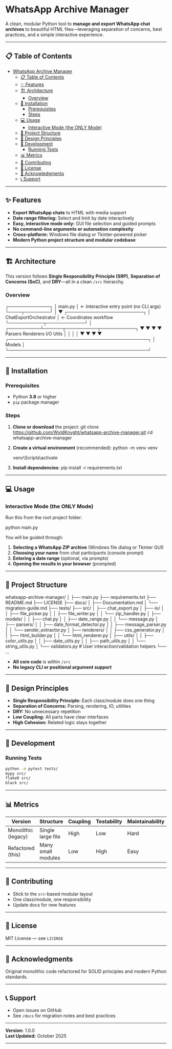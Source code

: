 # WhatsApp Archive Manager

A clean, modular Python tool to **manage and export WhatsApp chat archives** to beautiful HTML files—leveraging separation of concerns, best practices, and a simple interactive experience.

***

## 📋 Table of Contents

- [WhatsApp Archive Manager](#whatsapp-archive-manager)
  - [📋 Table of Contents](#-table-of-contents)
  - [✨ Features](#-features)
  - [🏗️ Architecture](#️-architecture)
    - [Overview](#overview)
  - [🚀 Installation](#-installation)
    - [Prerequisites](#prerequisites)
    - [Steps](#steps)
  - [💻 Usage](#-usage)
    - [Interactive Mode (the ONLY Mode)](#interactive-mode-the-only-mode)
  - [📁 Project Structure](#-project-structure)
  - [🎯 Design Principles](#-design-principles)
  - [🔧 Development](#-development)
    - [Running Tests](#running-tests)
  - [📊 Metrics](#-metrics)
  - [🤝 Contributing](#-contributing)
  - [📄 License](#-license)
  - [🙏 Acknowledgments](#-acknowledgments)
  - [📞 Support](#-support)

***

## ✨ Features

- **Export WhatsApp chats** to HTML with media support
- **Date range filtering:** Select and limit by date interactively
- **Easy, interactive mode only:** GUI file selection and guided prompts
- **No command-line arguments or automation complexity**
- **Cross-platform:** Windows file dialog or Tkinter-powered picker
- **Modern Python project structure and modular codebase**

***

## 🏗️ Architecture

This version follows **Single Responsibility Principle (SRP)**, **Separation of Concerns (SoC)**, and **DRY**—all in a clean `/src` hierarchy.

### Overview

┌─────────────┐
│  main.py    │  ← Interactive entry point (no CLI args)
└────┬────────┘
     │
     ▼
┌────────────────────────┐
│ ChatExportOrchestrator │  ← Coordinates workflow
└───────────┬────────────┘
            │
 ┌──────────┴──────┬──────────┬───────────┐
 ▼                ▼           ▼           ▼
Parsers      Renderers       I/O         Utils
   │             │            │            │
   ▼             ▼            ▼            ▼
┌────────────────────────────────────────────┐
│                Models                      │
└────────────────────────────────────────────┘

***

## 🚀 Installation

### Prerequisites

- Python **3.8** or higher
- `pip` package manager

### Steps

1. **Clone or download** the project:
    git clone <https://github.com/WyldKnyght/whatsapp-archive-manager.git>
    cd whatsapp-archive-manager

2. **Create a virtual environment** (recommended):
    python -m venv venv

    venv\Scripts\activate

3. **Install dependencies**:
    pip install -r requirements.txt

***

## 💻 Usage

### Interactive Mode (the ONLY Mode)

Run this from the root project folder:

python main.py

You will be guided through:

1. **Selecting a WhatsApp ZIP archive** (Windows file dialog or Tkinter GUI)
2. **Choosing your name** from chat participants (console prompt)
3. **Entering a date range** (optional, via prompts)
4. **Opening the results in your browser** (prompted)

***

## 📁 Project Structure

whatsapp-archive-manager/
│
├── main.py
├── requirements.txt
├── README.md
├── LICENSE
├── docs/
│   ├── Documentation.md
│   └── migration-guide.md
├── tests/
├── src/
│   ├── chat_export.py
│   ├── io/
│   │   ├── file_picker.py
│   │   ├── file_writer.py
│   │   └── zip_handler.py
│   ├── models/
│   │   ├── chat.py
│   │   ├── date_range.py
│   │   └── message.py
│   ├── parsers/
│   │   ├── date_format_detector.py
│   │   ├── message_parser.py
│   │   └── sender_extractor.py
│   ├── renderers/
│   │   ├── css_generator.py
│   │   ├── html_builder.py
│   │   └── html_renderer.py
│   ├── utils/
│   │   ├── color_utils.py
│   │   ├── date_utils.py
│   │   ├── path_utils.py
│   │   └── string_utils.py
│   └── validators.py         # User interaction/validation helpers
└── ...

- **All core code** is within `/src`
- **No legacy CLI or positional argument support**

***

## 🎯 Design Principles

- **Single Responsibility Principle:** Each class/module does one thing
- **Separation of Concerns:** Parsing, rendering, IO, utilities
- **DRY:** No unnecessary repetition
- **Low Coupling:** All parts have clear interfaces
- **High Cohesion:** Related logic stays together

***

## 🔧 Development

### Running Tests

```bash
python -m pytest tests/
mypy src/
flake8 src/
black src/
```

***

## 📊 Metrics

| Version             | Structure            | Coupling      | Testability    | Maintainability  |
|---------------------|---------------------|---------------|---------------|------------------|
| Monolithic (legacy) | Single large file   | High          | Low           | Hard             |
| Refactored (this)   | Many small modules  | Low           | High          | Easy             |

***

## 🤝 Contributing

- Stick to the `src`-based modular layout
- One class/module, one responsibility
- Update docs for new features

***

## 📄 License

MIT License — see `LICENSE`

***

## 🙏 Acknowledgments

Original monolithic code refactored for SOLID principles and modern Python standards.

***

## 📞 Support

- Open issues on GitHub
- See `/docs` for migration notes and best practices

***

**Version:** 1.0.0  
**Last Updated:** October 2025

***
